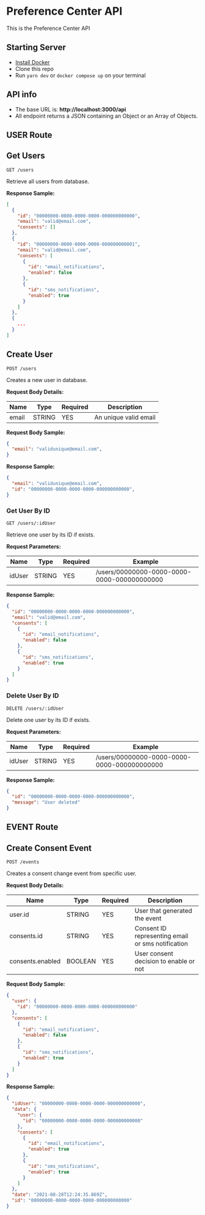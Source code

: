# Preference Center API

This is the Preference Center API

## Starting Server

- [Install Docker](https://www.docker.com/products/docker-desktop/)
- Clone this repo
- Run `yarn dev` or `docker compose up` on your terminal

## API info
* The base URL is: **http://localhost:3000/api**
* All endpoint returns a JSON containing an Object or an Array of Objects.

## USER Route


## Get Users

```
GET /users
```
Retrieve all users from database.

**Response Sample:**
```json
[
  {
    "id": "00000000-0000-0000-0000-000000000000",
    "email": "valid@email.com",
    "consents": []
  },
  {
    "id": "00000000-0000-0000-0000-000000000001",
    "email": "valid@email.com",
    "consents": [
      {
        "id": "email_notifications",
        "enabled": false
      },
      {
        "id": "sms_notifications",
        "enabled": true
      }
    ]
  },
  {
    ...
  }
]
```

## Create User

```
POST /users
```
Creates a new user in database.

**Request Body Details:**

Name | Type | Required | Description
------------ | ------------ | ------------ | ------------
email | STRING | YES | An unique valid email

**Request Body Sample:**
```json
{
  "email": "validunique@email.com",
}
```

**Response Sample:**
```json
{
  "email": "validunique@email.com",
  "id": "00000000-0000-0000-0000-000000000000",
}
```

### Get User By ID
```
GET /users/:idUser
```
Retrieve one user by its ID if exists.

**Request Parameters:**

Name | Type | Required | Example
------------ | ------------ | ------------ | ------------
idUser | STRING | YES | /users/00000000-0000-0000-0000-000000000000

**Response Sample:**
```json
{
  "id": "00000000-0000-0000-0000-000000000000",
  "email": "valid@email.com",
  "consents": [
    {
      "id": "email_notifications",
      "enabled": false
    },
    {
      "id": "sms_notifications",
      "enabled": true
    }
  ]
}
```

### Delete User By ID
```
DELETE /users/:idUser
```
Delete one user by its ID if exists.

**Request Parameters:**

Name | Type | Required | Example
------------ | ------------ | ------------ | ------------
idUser | STRING | YES | /users/00000000-0000-0000-0000-000000000000

**Response Sample:**
```json
{
  "id": "00000000-0000-0000-0000-000000000000",
  "message": "User deleted"
}
```

## EVENT Route

## Create Consent Event

```
POST /events
```
Creates a consent change event from specific user.

**Request Body Details:**

Name | Type | Required | Description
------------ | ------------ | ------------ | ------------
user.id | STRING | YES | User that generated the event
consents.id | STRING | YES | Consent ID representing email or sms notification
consents.enabled | BOOLEAN | YES | User consent decision to enable or not

**Request Body Sample:**
```json
{
  "user": {
    "id": "00000000-0000-0000-0000-000000000000"
  },
  "consents": [
    {
      "id": "email_notifications",
      "enabled": false
    },
    {
      "id": "sms_notifications",
      "enabled": true
    }
  ]
}
```

**Response Sample:**
```json
{
  "idUser": "00000000-0000-0000-0000-000000000000",
  "data": {
    "user": {
      "id": "00000000-0000-0000-0000-000000000000"
    },
    "consents": [
      {
        "id": "email_notifications",
        "enabled": true
      },
      {
        "id": "sms_notifications",
        "enabled": true
      }
    ]
  },
  "date": "2021-08-28T12:24:35.869Z",
  "id": "00000000-0000-0000-0000-000000000000"
}
```